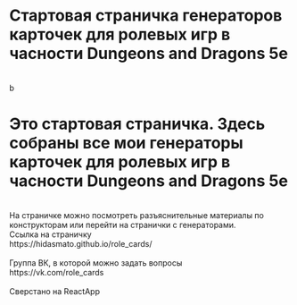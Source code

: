 <h1>Стартовая страничка генераторов карточек для ролевых игр в часности Dungeons and Dragons 5e</h1><br>b
<h1>Это стартовая страничка. Здесь собраны все мои генераторы карточек для ролевых игр в часности Dungeons and Dragons 5e</h1><br>
На страничке можно посмотреть разъяснительные материалы по конструкторам или перейти на странички с генераторами.
<br>
Ссылка на страничку<br>
https://hidasmato.github.io/role_cards/<br>
<br>
Группа ВК, в которой можно задать вопросы<br>
https://vk.com/role_cards<br>
<br>
Сверстано на ReactApp<br>
